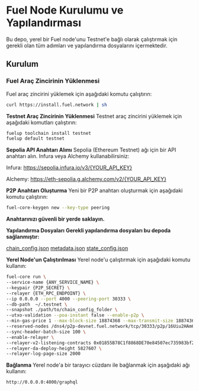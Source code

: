 # Fuel Node Kurulumu ve Yapılandırması

Bu depo, yerel bir Fuel node'unu Testnet'e bağlı olarak çalıştırmak için gerekli olan tüm adımları ve yapılandırma dosyalarını içermektedir.

## Kurulum

### Fuel Araç Zincirinin Yüklenmesi

Fuel araç zincirini yüklemek için aşağıdaki komutu çalıştırın:

```sh
curl https://install.fuel.network | sh
```

**Testnet Araç Zincirinin Yüklenmesi**
Testnet araç zincirini yüklemek için aşağıdaki komutları çalıştırın:
```sh
fuelup toolchain install testnet
fuelup default testnet
```

**Sepolia API Anahtarı Alımı**
Sepolia (Ethereum Testnet) ağı için bir API anahtarı alın. Infura veya Alchemy kullanabilirsiniz:

Infura: https://sepolia.infura.io/v3/{YOUR_API_KEY}

Alchemy: https://eth-sepolia.g.alchemy.com/v2/{YOUR_API_KEY}


**P2P Anahtarı Oluşturma**
Yeni bir P2P anahtarı oluşturmak için aşağıdaki komutu çalıştırın:
```sh
fuel-core-keygen new --key-type peering
```
**Anahtarınızı güvenli bir yerde saklayın.**

**Yapılandırma Dosyaları**
**Gerekli yapılandırma dosyaları bu depoda sağlanmıştır:**

[chain_config.json](https://github.com/eftay17/fuel_network/blob/main/chain_config.json)
[metadata.json](https://github.com/eftay17/fuel_network/blob/main/metadata.json)
[state_config.json](https://github.com/eftay17/fuel_network/blob/main/state_config.json)


**Yerel Node'un Çalıştırılması**
Yerel node'u çalıştırmak için aşağıdaki komutu kullanın:
```sh
fuel-core run \
--service-name {ANY_SERVICE_NAME} \
--keypair {P2P_SECRET} \
--relayer {ETH_RPC_ENDPOINT} \
--ip 0.0.0.0 --port 4000 --peering-port 30333 \
--db-path  ~/.testnet \
--snapshot ./path/to/chain_config_folder \
--utxo-validation --poa-instant false --enable-p2p \
--min-gas-price 1 --max-block-size 18874368 --max-transmit-size 18874368 \
--reserved-nodes /dns4/p2p-devnet.fuel.network/tcp/30333/p2p/16Uiu2HAm6pmJUedRFjennk4A8yWL6zCApHCuykzRRroqMjjxZ8o6,/dns4/p2p-devnet.fuel.network/tcp/30334/p2p/16Uiu2HAm8dBwTRzqazCMqQDdR8thMa7BKiW4ep2B4DoQQp6Qhyfd \
--sync-header-batch-size 100 \
--enable-relayer \
--relayer-v2-listening-contracts 0x01855B78C1f8868DE70e84507ec735983bf262dA \
--relayer-da-deploy-height 5827607 \
--relayer-log-page-size 2000
```
**Bağlanma**
Yerel node'a bir tarayıcı cüzdanı ile bağlanmak için aşağıdaki ağı kullanın:
```sh
http://0.0.0.0:4000/graphql
```
